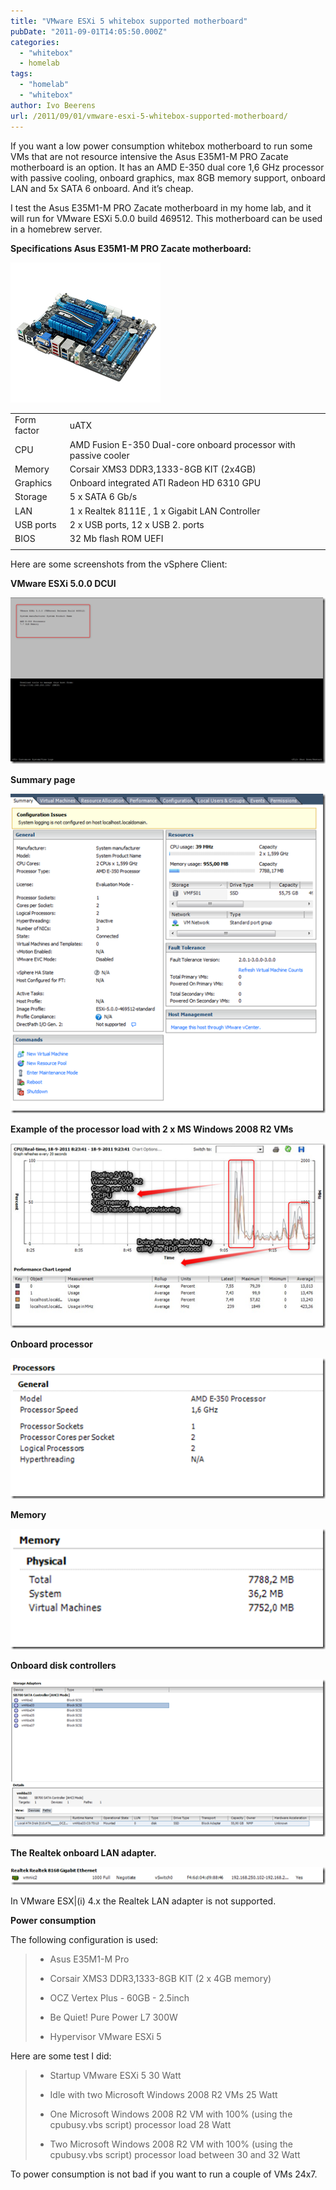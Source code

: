 ```yaml
---
title: "VMware ESXi 5 whitebox supported motherboard"
pubDate: "2011-09-01T14:05:50.000Z"
categories: 
  - "whitebox"
  - homelab
tags: 
  - "homelab"
  - "whitebox"
author: Ivo Beerens
url: /2011/09/01/vmware-esxi-5-whitebox-supported-motherboard/
---
```


If you want a low power consumption whitebox motherboard to run some VMs that are not resource intensive the Asus E35M1-M PRO Zacate motherboard is an option. It has an AMD E-350 dual core 1,6 GHz processor with passive cooling, onboard graphics, max 8GB memory support, onboard LAN and 5x SATA 6 onboard. And it’s cheap.

I test the Asus E35M1-M PRO Zacate motherboard in my home lab, and it will run for VMware ESXi 5.0.0 build 469512. This motherboard can be used in a homebrew server.

**Specifications Asus E35M1-M PRO Zacate motherboard:**

[![image](images/image_thumb.png "image")](images/image.png)

|  | |
| --- | --- |
| Form factor	| uATX |
| CPU	| AMD Fusion E-350 Dual-core onboard processor with passive cooler |
| Memory	| Corsair XMS3 DDR3,1333-8GB KIT (2x4GB)
| Graphics	| Onboard integrated ATI Radeon HD 6310 GPU
| Storage	| 5 x SATA 6 Gb/s
| LAN	| 1 x Realtek 8111E , 1 x Gigabit LAN Controller
| USB ports	| 2 x USB ports, 12 x USB 2. ports
| BIOS | 32 Mb flash ROM UEFI
|  | |

Here are some screenshots from the vSphere Client:

**VMware ESXi 5.0.0 DCUI**

[![image](images/image_thumb1.png "image")](images/image1.png)

**Summary page**

[![image](images/image_thumb2.png "image")](images/image2.png)

**Example of the processor load with 2 x MS Windows 2008 R2 VMs**

[![image](images/image_thumb9.png "image")](images/image10.png)

**Onboard processor**

[![image](images/image_thumb3.png "image")](images/image3.png)

**Memory**

[![image](images/image_thumb4.png "image")](images/image4.png)

**Onboard disk controllers**

[![image](images/image_thumb5.png "image")](images/image5.png)

**The Realtek onboard LAN adapter.**

[![image](images/image_thumb6.png "image")](images/image6.png)

In VMware ESX|(i) 4.x the Realtek LAN adapter is not supported.

**Power consumption**

The following configuration is used:

> - Asus E35M1-M Pro
> 
> - Corsair XMS3 DDR3,1333-8GB KIT (2 x 4GB memory)
> 
> - OCZ Vertex Plus - 60GB - 2.5inch
> 
> - Be Quiet! Pure Power L7 300W
> 
> - Hypervisor VMware ESXi 5

Here are some test I did:

> - Startup VMware ESXi 5 30 Watt
> 
> - Idle with two Microsoft Windows 2008 R2 VMs 25 Watt
> 
> - One Microsoft Windows 2008 R2 VM with 100% (using the cpubusy.vbs script) processor load 28 Watt
> 
> - Two Microsoft Windows 2008 R2 VM with 100% (using the cpubusy.vbs script) processor load between 30 and 32 Watt

To power consumption is not bad if you want to run a couple of VMs 24x7.